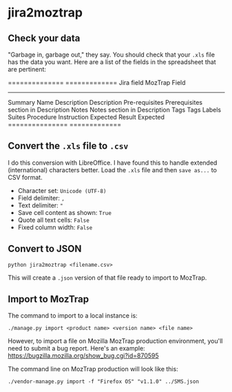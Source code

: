 jira2moztrap
============

Check your data
---------------

"Garbage in, garbage out," they say.  You should check that your ``.xls`` file
has the data you want.  Here are a list of the fields in the spreadsheet that
are pertinent:

==============   =============
Jira field       MozTrap Field
--------------   -------------
Summary          Name
Description      Description
Pre-requisites   Prerequisites section in Description
Notes            Notes section in Description
Tags             Tags
Labels           Suites
Procedure        Instruction
Expected Result  Expected
===============  =============

Convert the ``.xls`` file to ``.csv``
-------------------------------------

I do this conversion with LibreOffice.  I have found this to handle
extended (international) characters better.  Load the ``.xls`` file
and then ``save as...`` to CSV format.

   * Character set: ``Unicode (UTF-8)``
   * Field delimiter: ``,``
   * Text delimiter: ``"``
   * Save cell content as shown: ``True``
   * Quote all text cells: ``False``
   * Fixed column width: ``False``

Convert to JSON
---------------

    python jira2moztrap <filename.csv>

This will create a ``.json`` version of that file ready to import to MozTrap.

Import to MozTrap
-----------------

The command to import to a local instance is:

    ./manage.py import <product name> <version name> <file name>

However, to import a file on Mozilla MozTrap production environment, you'll
need to submit a bug report.  Here's an example: https://bugzilla.mozilla.org/show_bug.cgi?id=870595

The command line on MozTrap production will look like this:

    ./vendor-manage.py import -f "Firefox OS" "v1.1.0" ../SMS.json

